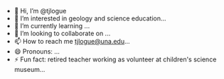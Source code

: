 - 👋 Hi, I’m @tjlogue
- 👀 I’m interested in geology and science education...
- 🌱 I’m currently learning ...
- 💞️ I’m looking to collaborate on ...
- 📫 How to reach me tjlogue@una.edu...
- 😄 Pronouns: ...
- ⚡ Fun fact: retired teacher working as volunteer at children's science museum...

<!---
tjlogue/tjlogue is a ✨ special ✨ repository because its `README.md` (this file) appears on your GitHub profile.
You can click the Preview link to take a look at your changes.
--->
